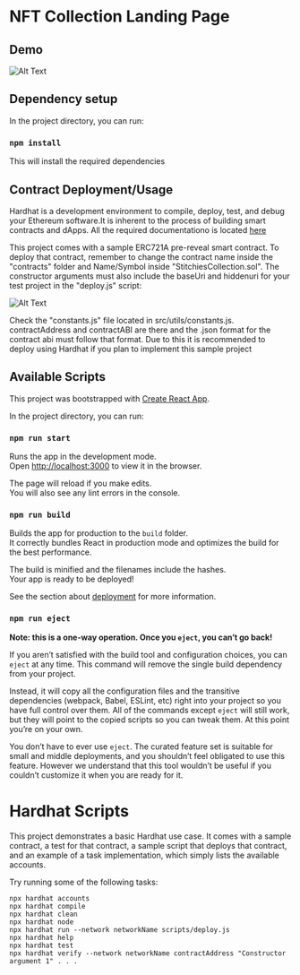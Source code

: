 # NFT Collection Landing Page

## Demo

![Alt Text](https://media.giphy.com/media/i5edhk3E3ZnxOUpmiv/giphy.gif)

## Dependency setup

In the project directory, you can run:

### `npm install`

This will install the required dependencies

## Contract Deployment/Usage

Hardhat is a development environment to compile, deploy, test, and debug your Ethereum software.It is inherent to the process of building smart contracts and dApps. All the required documentationo is located [here](https://hardhat.org/getting-started)

This project comes with a sample ERC721A pre-reveal smart contract. To deploy that contract, remember to change the contract name inside the "contracts" folder and Name/Symbol inside "StitchiesCollection.sol". The constructor arguments must also include the baseUri and hiddenuri for your test project in the "deploy.js" script:

![Alt Text](https://i.imgur.com/0IVuJ6n.png)

Check the "constants.js" file located in src/utils/constants.js. contractAddress and contractABI are there and the .json format for the contract abi must follow that format. Due to this it is recommended to deploy using Hardhat if you plan to implement this sample project

## Available Scripts

This project was bootstrapped with [Create React App](https://github.com/facebook/create-react-app).

In the project directory, you can run:

### `npm run start`

Runs the app in the development mode.\
Open [http://localhost:3000](http://localhost:3000) to view it in the browser.

The page will reload if you make edits.\
You will also see any lint errors in the console.

### `npm run build`

Builds the app for production to the `build` folder.\
It correctly bundles React in production mode and optimizes the build for the best performance.

The build is minified and the filenames include the hashes.\
Your app is ready to be deployed!

See the section about [deployment](https://facebook.github.io/create-react-app/docs/deployment) for more information.

### `npm run eject`

**Note: this is a one-way operation. Once you `eject`, you can’t go back!**

If you aren’t satisfied with the build tool and configuration choices, you can `eject` at any time. This command will remove the single build dependency from your project.

Instead, it will copy all the configuration files and the transitive dependencies (webpack, Babel, ESLint, etc) right into your project so you have full control over them. All of the commands except `eject` will still work, but they will point to the copied scripts so you can tweak them. At this point you’re on your own.

You don’t have to ever use `eject`. The curated feature set is suitable for small and middle deployments, and you shouldn’t feel obligated to use this feature. However we understand that this tool wouldn’t be useful if you couldn’t customize it when you are ready for it.

# Hardhat Scripts

This project demonstrates a basic Hardhat use case. It comes with a sample contract, a test for that contract, a sample script that deploys that contract, and an example of a task implementation, which simply lists the available accounts.

Try running some of the following tasks:

```shell
npx hardhat accounts
npx hardhat compile
npx hardhat clean
npx hardhat node
npx hardhat run --network networkName scripts/deploy.js
npx hardhat help
npx hardhat test
npx hardhat verify --network networkName contractAddress "Constructor argument 1" . . .
```

